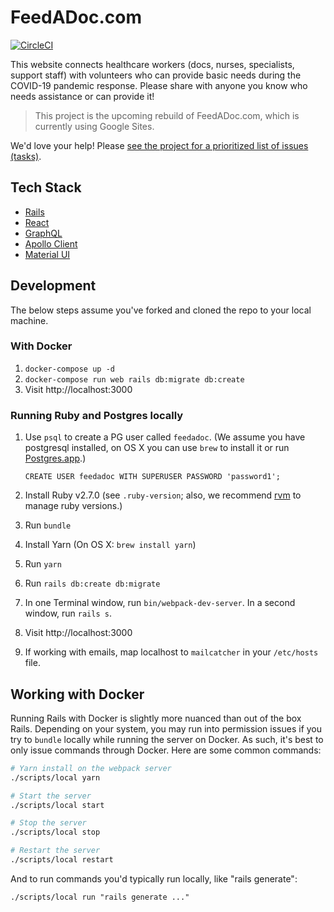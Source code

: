 # FeedADoc.com

[![CircleCI](https://circleci.com/gh/cantino/feedadoc.svg?style=svg)](https://circleci.com/gh/cantino/feedadoc)

This website connects healthcare workers (docs, nurses, specialists, support staff) with volunteers who can provide basic needs during the COVID-19 pandemic response. Please share with anyone you know who needs assistance or can provide it!

> This project is the upcoming rebuild of FeedADoc.com, which is currently using Google Sites.

We'd love your help! Please [see the project for a prioritized list of issues (tasks)](https://github.com/cantino/feedadoc/projects/1).

## Tech Stack

- [Rails](https://rubyonrails.org/)
- [React](https://reactjs.org/)
- [GraphQL](https://graphql-ruby.org/)
- [Apollo Client](https://www.apollographql.com/docs/react/)
- [Material UI](https://material-ui.com/)

## Development

The below steps assume you've forked and cloned the repo to your local machine.

### With Docker

1. `docker-compose up -d`
2. `docker-compose run web rails db:migrate db:create`
3. Visit http://localhost:3000

### Running Ruby and Postgres locally

1.  Use `psql` to create a PG user called `feedadoc`. (We assume you have postgresql installed, on OS X you can use `brew` to install it or run [Postgres.app](https://postgresapp.com/).)

        CREATE USER feedadoc WITH SUPERUSER PASSWORD 'password1';

2.  Install Ruby v2.7.0 (see `.ruby-version`; also, we recommend [rvm](https://rvm.io/rvm/install) to manage ruby versions.)
3.  Run `bundle`
4.  Install Yarn (On OS X: `brew install yarn`)
5.  Run `yarn`
6.  Run `rails db:create db:migrate`
7.  In one Terminal window, run `bin/webpack-dev-server`. In a second window, run `rails s`.
8.  Visit http://localhost:3000
9.  If working with emails, map localhost to `mailcatcher` in your `/etc/hosts` file.

## Working with Docker

Running Rails with Docker is slightly more nuanced than out of the box Rails. Depending on your system, you may run into permission issues if you try to `bundle` locally while running the server on Docker. As such, it's best to only issue commands through Docker. Here are some common commands:

```bash
# Yarn install on the webpack server
./scripts/local yarn

# Start the server
./scripts/local start

# Stop the server
./scripts/local stop

# Restart the server
./scripts/local restart
```

And to run commands you'd typically run locally, like "rails generate":

```
./scripts/local run "rails generate ..."
```
